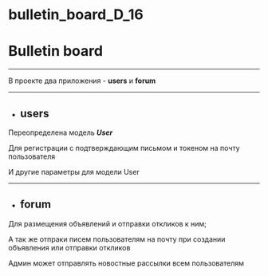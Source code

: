 # bulletin_board_D_16

# Bulletin board
___
В проекте два приложения - __users__  и __forum__ 
___
* ## users
Переопределена модель ___User___
<p>Для регистрации c подтверждающим письмом и токеном на почту пользователя</p>
<p>И другие параметры для модели User</p>

___

* ## forum
Для размещения объявлений и отправки откликов к ним;
<p>А так же отпраки писем пользователям на почту при создании 
объявления или отправки откликов</p>
<p>Админ может отправлять новостные рассылки всем пользователям</p>